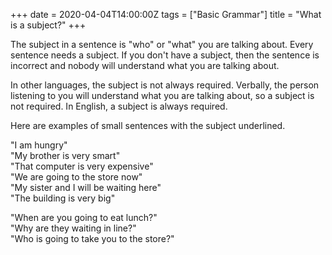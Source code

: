 +++
date = 2020-04-04T14:00:00Z
tags = ["Basic Grammar"]
title = "What is a subject?"
+++

The subject in a sentence is "who" or "what" you are talking about. Every sentence needs a subject. If you don't have a subject, then the sentence is incorrect and nobody will understand what you are talking about.  
  
In other languages, the subject is not always required. Verbally, the person listening to you will understand what you are talking about, so a subject is not required. In English, a subject is always required.  
  
Here are examples of small sentences with the subject underlined.  
  
"I am hungry"  
"My brother is very smart"  
"That computer is very expensive"  
"We are going to the store now"  
"My sister and I will be waiting here"  
"The building is very big"  
  
  
"When are you going to eat lunch?"  
"Why are they waiting in line?"  
"Who is going to take you to the store?"
